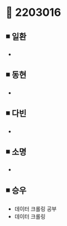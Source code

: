 # 📌 2203016

## ◾ 일환

- 



## ◾ 동현

- 



## ◾ 다빈

- 



## ◾ 소명

- 



## ◾ 승우

- 데이터 크롤링 공부
- 데이터 크롤링
